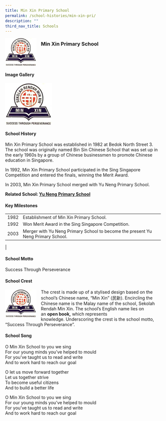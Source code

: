 ```yaml
---
title: Min Xin Primary School
permalink: /school-histories/min-xin-pri/
description: ""
third_nav_title: Schools
---
```

<img src="/images/minxinpri.png" style="width:20%;margin-right:15px;" align="left">

### **Min Xin Primary School**

<br clear="left">

#### **Image Gallery**
<p><a href="/images/minxinpri.png">  
<img src="/images/minxinpri.png" style="width:30%;margin-right:15px;" align="left">
</a></p>

<br clear="left">

#### **School History**
Min Xin Primary School was established in 1982 at Bedok North Street 3. The school was originally named Bin Sin Chinese School that was set up in the early 1960s by a group of Chinese businessmen to promote Chinese education in Singapore.  
  
In 1992, Min Xin Primary School participated in the Sing Singapore Competition and entered the finals, winning the Merit Award.

In 2003, Min Xin Primary School merged with Yu Neng Primary School.

**Related School: [Yu Neng Primary School](/school-histories/yu-neng-pri/)**

#### **Key Milestones**

|  |  |
|:---:|---|
| 1982 | Establishment of Min Xin Primary School. |
| 1992 | Won Merit Award in the Sing Singapore Competition. |
| 2003 | Merger with Yu Neng Primary School to become the present Yu Neng Primary School. |
|

#### **School Motto**
Success Through Perseverance

#### **School Crest**
<img src="/images/minxinpri.png" style="width:20%;margin-right:15px;" align="left">

The crest is made up of a stylised design based on the school’s Chinese name, “Min Xin” (民新). Encircling the Chinese name is the Malay name of the school, Sekolah Rendah Min Xin. The school’s English name lies on an&nbsp;**open book,**&nbsp;which represents knowledge.&nbsp;Underscoring the crest is the school motto, “Success Through Perseverance”.

#### **School Song**
O Min Xin School to you we sing<br>
For our young minds you’ve helped to mould<br>
For you’ve taught us to read and write<br>
And to work hard to reach our goal

O let us move forward together<br>
Let us together strive<br>
To become useful citizens<br>
And to build a better life

O Min Xin School to you we sing<br>
For our young minds you’ve helped to mould<br>
For you’ve taught us to read and write<br>
And to work hard to reach our goal